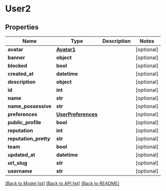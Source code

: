 # User2

## Properties
Name | Type | Description | Notes
------------ | ------------- | ------------- | -------------
**avatar** | [**Avatar1**](Avatar1.md) |  | [optional] 
**banner** | **object** |  | [optional] 
**blocked** | **bool** |  | [optional] 
**created_at** | **datetime** |  | [optional] 
**description** | **object** |  | [optional] 
**id** | **int** |  | [optional] 
**name** | **str** |  | [optional] 
**name_possessive** | **str** |  | [optional] 
**preferences** | [**UserPreferences**](UserPreferences.md) |  | [optional] 
**public_profile** | **bool** |  | [optional] 
**reputation** | **int** |  | [optional] 
**reputation_pretty** | **str** |  | [optional] 
**team** | **bool** |  | [optional] 
**updated_at** | **datetime** |  | [optional] 
**url_slug** | **str** |  | [optional] 
**username** | **str** |  | [optional] 

[[Back to Model list]](../README.md#documentation-for-models) [[Back to API list]](../README.md#documentation-for-api-endpoints) [[Back to README]](../README.md)

